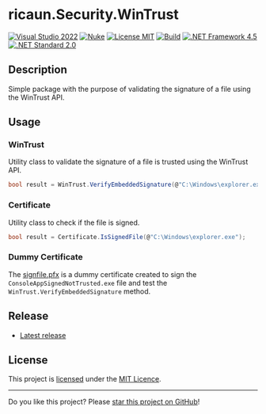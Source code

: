 # ricaun.Security.WinTrust

[![Visual Studio 2022](https://img.shields.io/badge/Visual%20Studio-2022-blue)](https://github.com/ricaun-io/ricaun.Security.WinTrust)
[![Nuke](https://img.shields.io/badge/Nuke-Build-blue)](https://nuke.build/)
[![License MIT](https://img.shields.io/badge/License-MIT-blue.svg)](LICENSE)
[![Build](https://github.com/ricaun-io/ricaun.Security.WinTrust/actions/workflows/Build.yml/badge.svg)](https://github.com/ricaun-io/ricaun.Security.WinTrust/actions)
[![.NET Framework 4.5](https://img.shields.io/badge/.NET%20Framework%204.5-blue.svg)](https://github.com/ricaun-io/ricaun.Security.WinTrust)
[![.NET Standard 2.0](https://img.shields.io/badge/.NET%20Standard%202.0-blue.svg)](https://github.com/ricaun-io/ricaun.Security.WinTrust)

## Description

Simple package with the purpose of validating the signature of a file using the WinTrust API.

## Usage
### WinTrust
Utility class to validate the signature of a file is trusted using the WinTrust API.

```csharp
bool result = WinTrust.VerifyEmbeddedSignature(@"C:\Windows\explorer.exe");
```

### Certificate
Utility class to check if the file is signed.

```csharp
bool result = Certificate.IsSignedFile(@"C:\Windows\explorer.exe");
```

### Dummy Certificate

The [signfile.pfx](https://github.com/ricaun-io/ricaun.Security.WinTrust/ricaun.Security.WinTrust.Tests/signfile) is a dummy certificate created to sign the `ConsoleAppSignedNotTrusted.exe` file and test the `WinTrust.VerifyEmbeddedSignature` method.

## Release

* [Latest release](https://github.com/ricaun-io/ricaun.Security.WinTrust/releases/latest)

## License

This project is [licensed](LICENSE) under the [MIT Licence](https://en.wikipedia.org/wiki/MIT_License).

---

Do you like this project? Please [star this project on GitHub](https://github.com/ricaun-io/ricaun.Security.WinTrust/stargazers)!